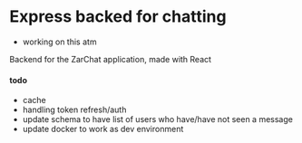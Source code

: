 # Express backed for chatting

- working on this atm

Backend for the ZarChat application, made with React


#### todo


- cache
- handling token refresh/auth
- update schema to have list of users who have/have not seen a message
- update docker to work as dev environment
